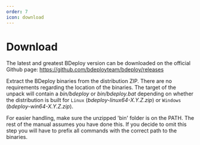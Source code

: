```yaml
---
order: 7
icon: download
---
```


# Download

The latest and greatest BDeploy version can be downloaded on the official Github page: https://github.com/bdeployteam/bdeploy/releases

Extract the BDeploy binaries from the distribution ZIP. There are no requirements regarding the location of the binaries. The target of the unpack will contain a _bin/bdeploy_ or _bin/bdeploy.bat_ depending on whether the distribution is built for `Linux` (_bdeploy-linux64-X.Y.Z.zip_) or `Windows` (_bdeploy-win64-X.Y.Z.zip_).

For easier handling, make sure the unzipped 'bin' folder is on the PATH. The rest of the manual assumes you have done this. If you decide to omit this step you will have to prefix all commands with the correct path to the binaries.
